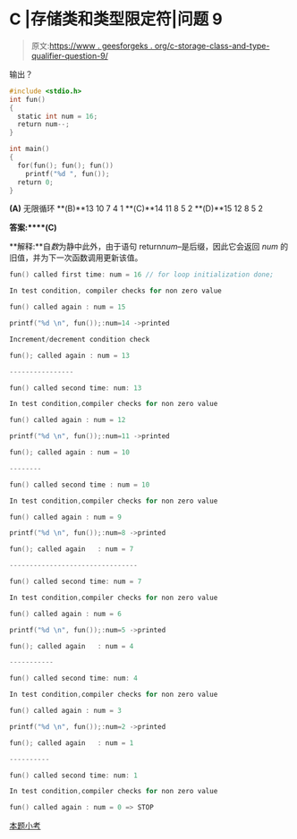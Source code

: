 # C |存储类和类型限定符|问题 9

> 原文:[https://www . geesforgeks . org/c-storage-class-and-type-qualifier-question-9/](https://www.geeksforgeeks.org/c-storage-classes-and-type-qualifiers-question-9/)

输出？

```cpp
#include <stdio.h>
int fun()
{
  static int num = 16;
  return num--;
}

int main()
{
  for(fun(); fun(); fun())
    printf("%d ", fun());
  return 0;
}
```

**(A)** 无限循环
**(B)**13 10 7 4 1
**(C)**14 11 8 5 2
**(D)**15 12 8 5 2

**答案:****(C)**

**解释:**自*数*为静中此外，由于语句 return*num*–是后缀，因此它会返回 *num* 的旧值，并为下一次函数调用更新该值。

```cpp
fun() called first time: num = 16 // for loop initialization done;

In test condition, compiler checks for non zero value

fun() called again : num = 15

printf("%d \n", fun());:num=14 ->printed

Increment/decrement condition check

fun(); called again : num = 13

----------------

fun() called second time: num: 13 

In test condition,compiler checks for non zero value

fun() called again : num = 12

printf("%d \n", fun());:num=11 ->printed

fun(); called again : num = 10

--------

fun() called second time : num = 10 

In test condition,compiler checks for non zero value

fun() called again : num = 9

printf("%d \n", fun());:num=8 ->printed

fun(); called again   : num = 7

--------------------------------

fun() called second time: num = 7

In test condition,compiler checks for non zero value

fun() called again : num = 6

printf("%d \n", fun());:num=5 ->printed

fun(); called again   : num = 4

-----------

fun() called second time: num: 4 

In test condition,compiler checks for non zero value

fun() called again : num = 3

printf("%d \n", fun());:num=2 ->printed

fun(); called again   : num = 1

----------

fun() called second time: num: 1 

In test condition,compiler checks for non zero value

fun() called again : num = 0 => STOP 
```

[本题小考](https://www.geeksforgeeks.org/c-language-2-gq/storage-classes-gq/)
